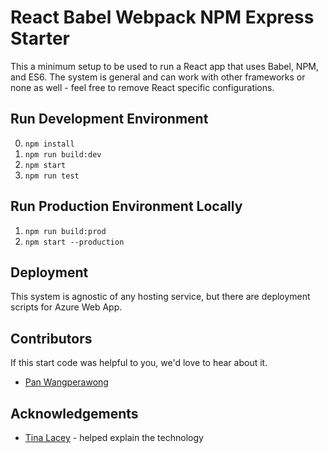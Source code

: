 # React Babel Webpack NPM Express Starter
This a minimum setup to be used to run a React app that uses Babel, NPM, and ES6.
The system is general and can work with other frameworks or none as well - feel free to remove React specific configurations.

## Run Development Environment
0. `npm install`
1. `npm run build:dev`
2. `npm start`
3. `npm run test`

## Run Production Environment Locally
1. `npm run build:prod`
2. `npm start --production`

## Deployment
This system is agnostic of any hosting service, but there are deployment scripts for Azure Web App.

## Contributors
If this start code was helpful to you, we'd love to hear about it.

- [Pan Wangperawong]('mailto:panthongw@gmail.com')

## Acknowledgements
- [Tina Lacey](https://github.com/raptoria) - helped explain the technology

